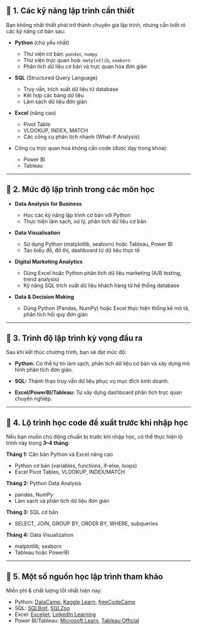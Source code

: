 ## 📌 **1. Các kỹ năng lập trình cần thiết**

Bạn không nhất thiết phải trở thành chuyên gia lập trình, nhưng cần biết rõ các kỹ năng cơ bản sau:

* **Python** (chủ yếu nhất)

  * Thư viện cơ bản: `pandas`, `numpy`
  * Thư viện trực quan hoá: `matplotlib`, `seaborn`
  * Phân tích dữ liệu cơ bản và trực quan hóa đơn giản

* **SQL** (Structured Query Language)

  * Truy vấn, trích xuất dữ liệu từ database
  * Kết hợp các bảng dữ liệu
  * Làm sạch dữ liệu đơn giản

* **Excel** (nâng cao)

  * Pivot Table
  * VLOOKUP, INDEX, MATCH
  * Các công cụ phân tích nhanh (What-If Analysis)

* Công cụ trực quan hoá không cần code (được dạy trong khóa):

  * Power BI
  * Tableau

---

## 📌 **2. Mức độ lập trình trong các môn học**

* **Data Analysis for Business**

  * Học các kỹ năng lập trình cơ bản với Python
  * Thực hiện làm sạch, xử lý, phân tích dữ liệu cơ bản

* **Data Visualisation**

  * Sử dụng Python (matplotlib, seaborn) hoặc Tableau, Power BI
  * Tạo biểu đồ, đồ thị, dashboard từ dữ liệu thực tế

* **Digital Marketing Analytics**

  * Dùng Excel hoặc Python phân tích dữ liệu marketing (A/B testing, trend analysis)
  * Kỹ năng SQL trích xuất dữ liệu khách hàng từ hệ thống database

* **Data & Decision Making**

  * Dùng Python (Pandas, NumPy) hoặc Excel thực hiện thống kê mô tả, phân tích hồi quy đơn giản

---

## 📌 **3. Trình độ lập trình kỳ vọng đầu ra**

Sau khi kết thúc chương trình, bạn sẽ đạt mức độ:

* **Python:**
  Có thể tự tin làm sạch, phân tích dữ liệu cơ bản và xây dựng mô hình phân tích đơn giản.

* **SQL:**
  Thành thạo truy vấn dữ liệu phục vụ mục đích kinh doanh.

* **Excel/PowerBI/Tableau:**
  Tự xây dựng dashboard phân tích trực quan chuyên nghiệp.

---

## 📌 **4. Lộ trình học code đề xuất trước khi nhập học**

Nếu bạn muốn chủ động chuẩn bị trước khi nhập học, có thể thực hiện lộ trình này trong **3–4 tháng**:

**Tháng 1:** Căn bản Python và Excel nâng cao

* Python cơ bản (variables, functions, if-else, loops)
* Excel Pivot Tables, VLOOKUP, INDEX/MATCH

**Tháng 2:** Python Data Analysis

* pandas, NumPy
* Làm sạch và phân tích dữ liệu đơn giản

**Tháng 3:** SQL cơ bản

* SELECT, JOIN, GROUP BY, ORDER BY, WHERE, subqueries

**Tháng 4:** Data Visualization

* matplotlib, seaborn
* Tableau hoặc PowerBI

---

## 📌 **5. Một số nguồn học lập trình tham khảo**

Miễn phí & chất lượng tốt nhất hiện nay:

* Python: [DataCamp](https://www.datacamp.com), [Kaggle Learn](https://www.kaggle.com/learn), [freeCodeCamp](https://www.freecodecamp.org/learn/data-analysis-with-python/)
* SQL: [SQLBolt](https://sqlbolt.com/), [SQLZoo](https://sqlzoo.net/)
* Excel: [Exceljet](https://exceljet.net/), [LinkedIn Learning](https://www.linkedin.com/learning/topics/excel)
* Power BI/Tableau: [Microsoft Learn](https://learn.microsoft.com/en-us/training/powerplatform/power-bi), [Tableau Official](https://www.tableau.com/learn)